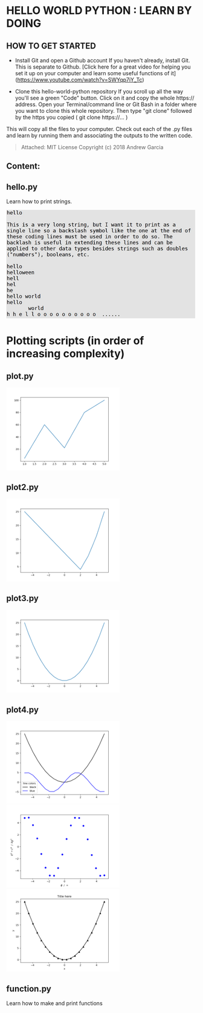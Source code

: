 # HELLO WORLD PYTHON : LEARN BY DOING

## HOW TO GET STARTED

* Install Git and open a Github account
	If you haven't already, install Git. This is separate to Github. [Click here for a great video for helping you set it up on your computer and learn some useful functions of it] (https://www.youtube.com/watch?v=SWYqp7iY_Tc)

* Clone this hello-world-python repository
	If you scroll up all the way you'll see a green "Code" button. Click on it and copy the whole https:// address.
	Open your Terminal/command line or Git Bash in a folder where you want to clone this whole repository. Then type "git clone" followed by the https you copied ( git clone https://... )

This will copy all the files to your computer. Check out each of the .py files and learn by running them and associating the outputs to the written code.  

> Attached: MIT License
>Copyright (c) 2018 Andrew Garcia
## Content:

## hello.py
Learn how to print strings.

<img src="hello_shell.png" alt="drawing" width="500"/>

# Plotting scripts (in order of increasing complexity)
## plot.py
<img src="Figure_1.png" alt="drawing" width="300"/>

## plot2.py
<img src="Figure_1-1.png" alt="drawing" width="300"/>

## plot3.py
<img src="Figure_1-2.png" alt="drawing" width="300"/>

## plot4.py
<img src="Figure_2.png" alt="drawing" width="300"/><img src="Figure_4.png" alt="drawing" width="300"/><img src="Another_Figure.png" alt="drawing" width="300"/>

## function.py
Learn how to make and print functions
